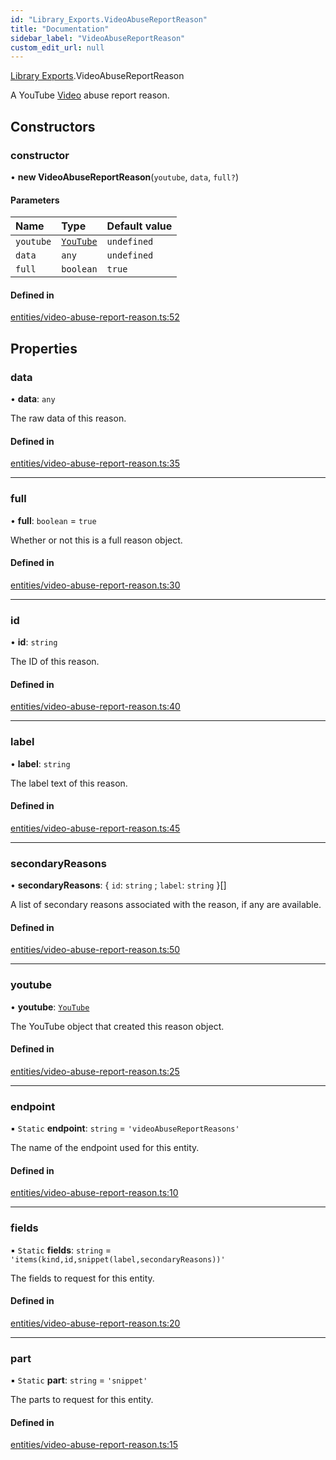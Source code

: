 ```yaml
---
id: "Library_Exports.VideoAbuseReportReason"
title: "Documentation"
sidebar_label: "VideoAbuseReportReason"
custom_edit_url: null
---
```


[Library Exports](../modules/Library_Exports).VideoAbuseReportReason

A YouTube [Video](./Library_Exports.Video#) abuse report reason.

## Constructors

### constructor

• **new VideoAbuseReportReason**(`youtube`, `data`, `full?`)

#### Parameters

| Name | Type | Default value |
| :------ | :------ | :------ |
| `youtube` | [`YouTube`](Library_Exports.YouTube) | `undefined` |
| `data` | `any` | `undefined` |
| `full` | `boolean` | `true` |

#### Defined in

[entities/video-abuse-report-reason.ts:52](https://github.com/brandonbothell/popyt/blob/57ea7b2/src/entities/video-abuse-report-reason.ts#L52)

## Properties

### data

• **data**: `any`

The raw data of this reason.

#### Defined in

[entities/video-abuse-report-reason.ts:35](https://github.com/brandonbothell/popyt/blob/57ea7b2/src/entities/video-abuse-report-reason.ts#L35)

___

### full

• **full**: `boolean` = `true`

Whether or not this is a full reason object.

#### Defined in

[entities/video-abuse-report-reason.ts:30](https://github.com/brandonbothell/popyt/blob/57ea7b2/src/entities/video-abuse-report-reason.ts#L30)

___

### id

• **id**: `string`

The ID of this reason.

#### Defined in

[entities/video-abuse-report-reason.ts:40](https://github.com/brandonbothell/popyt/blob/57ea7b2/src/entities/video-abuse-report-reason.ts#L40)

___

### label

• **label**: `string`

The label text of this reason.

#### Defined in

[entities/video-abuse-report-reason.ts:45](https://github.com/brandonbothell/popyt/blob/57ea7b2/src/entities/video-abuse-report-reason.ts#L45)

___

### secondaryReasons

• **secondaryReasons**: { `id`: `string` ; `label`: `string`  }[]

A list of secondary reasons associated with the reason, if any are available.

#### Defined in

[entities/video-abuse-report-reason.ts:50](https://github.com/brandonbothell/popyt/blob/57ea7b2/src/entities/video-abuse-report-reason.ts#L50)

___

### youtube

• **youtube**: [`YouTube`](Library_Exports.YouTube)

The YouTube object that created this reason object.

#### Defined in

[entities/video-abuse-report-reason.ts:25](https://github.com/brandonbothell/popyt/blob/57ea7b2/src/entities/video-abuse-report-reason.ts#L25)

___

### endpoint

▪ `Static` **endpoint**: `string` = `'videoAbuseReportReasons'`

The name of the endpoint used for this entity.

#### Defined in

[entities/video-abuse-report-reason.ts:10](https://github.com/brandonbothell/popyt/blob/57ea7b2/src/entities/video-abuse-report-reason.ts#L10)

___

### fields

▪ `Static` **fields**: `string` = `'items(kind,id,snippet(label,secondaryReasons))'`

The fields to request for this entity.

#### Defined in

[entities/video-abuse-report-reason.ts:20](https://github.com/brandonbothell/popyt/blob/57ea7b2/src/entities/video-abuse-report-reason.ts#L20)

___

### part

▪ `Static` **part**: `string` = `'snippet'`

The parts to request for this entity.

#### Defined in

[entities/video-abuse-report-reason.ts:15](https://github.com/brandonbothell/popyt/blob/57ea7b2/src/entities/video-abuse-report-reason.ts#L15)
